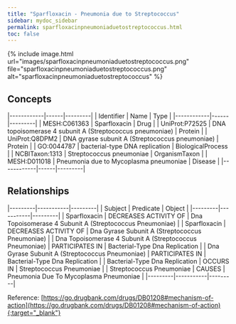 ```yaml
---
title: "Sparfloxacin - Pneumonia due to Streptococcus"
sidebar: mydoc_sidebar
permalink: sparfloxacinpneumoniaduetostreptococcus.html
toc: false 
---
```


{% include image.html url="images/sparfloxacinpneumoniaduetostreptococcus.png" file="sparfloxacinpneumoniaduetostreptococcus.png" alt="sparfloxacinpneumoniaduetostreptococcus" %}

## Concepts

|------------|------|---------|
| Identifier | Name | Type    |
|------------|------|---------|
| MESH:C061363 | Sparfloxacin | Drug |
| UniProt:P72525 | DNA topoisomerase 4 subunit A (Streptococcus pneumoniae) | Protein |
| UniProt:Q8DPM2 | DNA gyrase subunit A (Streptococcus pneumoniae) | Protein |
| GO:0044787 | bacterial-type DNA replication | BiologicalProcess |
| NCBITaxon:1313 | Streptococcus pneumoniae | OrganismTaxon |
| MESH:D011018 | Pneumonia due to Mycoplasma pneumoniae | Disease |
|------------|------|---------|

## Relationships

|---------|-----------|---------|
| Subject | Predicate | Object  |
|---------|-----------|---------|
| Sparfloxacin | DECREASES ACTIVITY OF | Dna Topoisomerase 4 Subunit A (Streptococcus Pneumoniae) |
| Sparfloxacin | DECREASES ACTIVITY OF | Dna Gyrase Subunit A (Streptococcus Pneumoniae) |
| Dna Topoisomerase 4 Subunit A (Streptococcus Pneumoniae) | PARTICIPATES IN | Bacterial-Type Dna Replication |
| Dna Gyrase Subunit A (Streptococcus Pneumoniae) | PARTICIPATES IN | Bacterial-Type Dna Replication |
| Bacterial-Type Dna Replication | OCCURS IN | Streptococcus Pneumoniae |
| Streptococcus Pneumoniae | CAUSES | Pneumonia Due To Mycoplasma Pneumoniae |
|---------|-----------|---------|

Reference: [https://go.drugbank.com/drugs/DB01208#mechanism-of-action](https://go.drugbank.com/drugs/DB01208#mechanism-of-action){:target="_blank"}